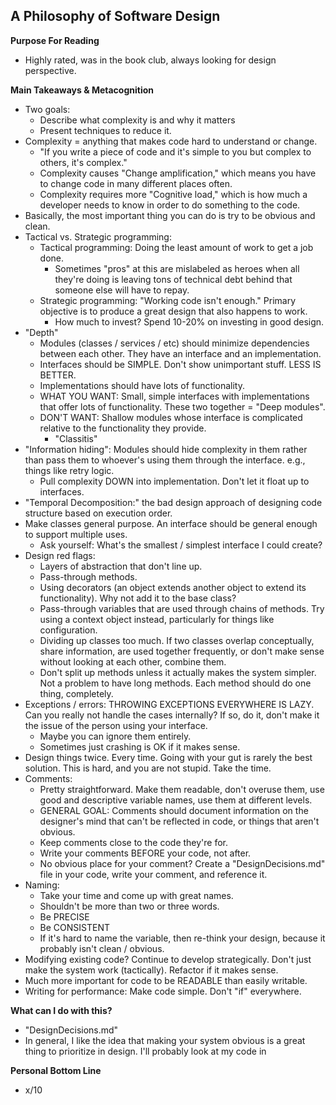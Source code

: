 ## A Philosophy of Software Design

**Purpose For Reading**
- Highly rated, was in the book club, always looking for design perspective.
 
**Main Takeaways & Metacognition**
- Two goals:
	- Describe what complexity is and why it matters
	- Present techniques to reduce it.
- Complexity = anything that makes code hard to understand or change.
	- "If you write a piece of code and it's simple to you but complex to others, it's complex."
	- Complexity causes "Change amplification," which means you have to change code in many different places often.
	- Complexity requires more "Cognitive load," which is how much a developer needs to know in order to do something to the code.
- Basically, the most important thing you can do is try to be obvious and clean.
- Tactical vs. Strategic programming:
	- Tactical programming: Doing the least amount of work to get a job done.
		- Sometimes "pros" at this are mislabeled as heroes when all they're doing is leaving tons of technical debt behind that someone else will have to repay.
	- Strategic programming: "Working code isn't enough." Primary objective is to produce a great design that also happens to work.
		- How much to invest? Spend 10-20% on investing in good design.
- "Depth"
	- Modules (classes / services / etc) should minimize dependencies between each other. They have an interface and an implementation.
	- Interfaces should be SIMPLE. Don't show unimportant stuff. LESS IS BETTER.
	- Implementations should have lots of functionality.
	- WHAT YOU WANT: Small, simple interfaces with implementations that offer lots of functionality. These two together = "Deep modules".
	- DON'T WANT: Shallow modules whose interface is complicated relative to the functionality they provide.
		- "Classitis"
- "Information hiding": Modules should hide complexity in them rather than pass them to whoever's using them through the interface. e.g., things like retry logic.
	- Pull complexity DOWN into implementation. Don't let it float up to interfaces.
- "Temporal Decomposition:" the bad design approach of designing code structure based on execution order.
- Make classes general purpose. An interface should be general enough to support multiple uses.
	- Ask yourself: What's the smallest / simplest interface I could create?
- Design red flags:
	- Layers of abstraction that don't line up.
	- Pass-through methods.
	- Using decorators (an object extends another object to extend its functionality). Why not add it to the base class?
	- Pass-through variables that are used through chains of methods. Try using a context object instead, particularly for things like configuration.
	- Dividing up classes too much. If two classes overlap conceptually, share information, are used together frequently, or don't make sense without looking at each other, combine them.
	- Don't split up methods unless it actually makes the system simpler. Not a problem to have long methods. Each method should do one thing, completely.
- Exceptions / errors: THROWING EXCEPTIONS EVERYWHERE IS LAZY. Can you really not handle the cases internally? If so, do it, don't make it the issue of the person using your interface.
	- Maybe you can ignore them entirely.
	- Sometimes just crashing is OK if it makes sense.
- Design things twice. Every time. Going with your gut is rarely the best solution. This is hard, and you are not stupid. Take the time.
- Comments:
	- Pretty straightforward. Make them readable, don't overuse them, use good and descriptive variable names, use them at different levels.
	- GENERAL GOAL: Comments should document information on the designer's mind that can't be reflected in code, or things that aren't obvious.
	- Keep comments close to the code they're for.
	- Write your comments BEFORE your code, not after.
	- No obvious place for your comment? Create a "DesignDecisions.md" file in your code, write your comment, and reference it.
- Naming:
	- Take your time and come up with great names.
	- Shouldn't be more than two or three words.
	- Be PRECISE
	- Be CONSISTENT
	- If it's hard to name the variable, then re-think your design, because it probably isn't clean / obvious.
- Modifying existing code? Continue to develop strategically. Don't just make the system work (tactically). Refactor if it makes sense.
- Much more important for code to be READABLE than easily writable.
- Writing for performance: Make code simple. Don't "if" everywhere.

**What can I do with this?**
- "DesignDecisions.md"
- In general, I like the idea that making your system obvious is a great thing to prioritize in design. I'll probably look at my code in

**Personal Bottom Line**
- x/10
<!--stackedit_data:
eyJoaXN0b3J5IjpbMjcxNzg4NTU3LC01MTU1NTI4MDhdfQ==
-->